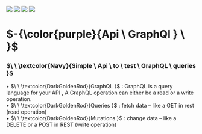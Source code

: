 
![](https://img.shields.io/badge/GraphQL-blueviolet?style=for-the-badge)
![](https://img.shields.io/badge/Java_8-yellow?style=for-the-badge)
![](https://img.shields.io/badge/Queries-blue?style=for-the-badge)
![](https://img.shields.io/badge/Mutations-blue?style=for-the-badge)

# $\-{\color{purple}{Api \ GraphQl  } \ \}$
### $\ \ \textcolor{Navy}{Simple \ Api \ to \ test \ GraphQL \ queries }$

• $\ \ \textcolor{DarkGoldenRod}{GraphQL }$ : GraphQL is a query language for your API , A GraphQL operation can either be a read or a write operation.  
• $\ \ \textcolor{DarkGoldenRod}{Queries }$ : fetch data – like a GET in rest  (read operation)  
• $\ \ \textcolor{DarkGoldenRod}{Mutations }$  :  change data – like a DELETE or a POST in REST (write operation)

